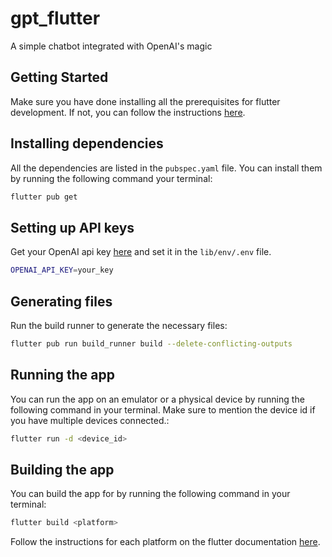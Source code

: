 # gpt_flutter

A simple chatbot integrated with OpenAI's magic

## Getting Started

Make sure you have done installing all the prerequisites for flutter development. If not, you can follow the instructions [here](https://flutter.dev/docs/get-started/install).

## Installing dependencies

All the dependencies are listed in the `pubspec.yaml` file. You can install them by running the following command your terminal:

```bash
flutter pub get
```

## Setting up API keys

Get your OpenAI api key [here](https://platform.openai.com/api-keys) and set it in the `lib/env/.env` file.

```bash
OPENAI_API_KEY=your_key
```

## Generating files

Run the build runner to generate the necessary files:

```bash
flutter pub run build_runner build --delete-conflicting-outputs
```

## Running the app

You can run the app on an emulator or a physical device by running the following command in your terminal. Make sure to mention the device id if you have multiple devices connected.:

```bash
flutter run -d <device_id>
```

## Building the app

You can build the app for by running the following command in your terminal:

```bash
flutter build <platform>
```

Follow the instructions for each platform on the flutter documentation [here](https://flutter.dev/docs/deployment).
